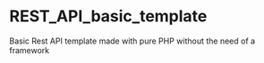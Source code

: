 # REST_API_basic_template
Basic Rest API template made with pure PHP without the need of a framework
